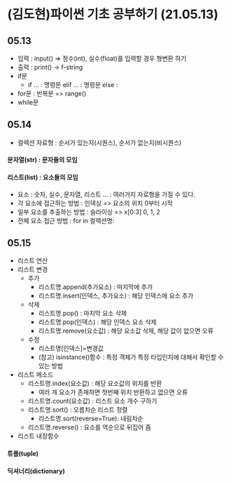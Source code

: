# (김도현)파이썬 기초 공부하기 (21.05.13)
## 05.13
* 입력 : input() =>  정수(int), 실수(float)를 입력할 경우 형변환 하기
* 출력 : print() -> f-string
* if문
  * if ... : 명령문 elif ... : 명령문 else :
* for문 : 반복문 => range()
* while문

## 05.14
* 컬렉션 자료형 : 순서가 있는지(시퀀스), 순서가 없는지(비시퀀스)
#### 문자열(str) : 문자들의 모임
#### 리스트(list) : 요소들의 모임
  * 요소 : 숫자, 실수, 문자열, 리스트 ... : 여러가지 자료형을 가질 수 있다.
* 각 요소에 접근하는 방법 : 인덱싱 => 요소의 위치 0부터 시작
* 일부 요소를 추출하는 방법 : 슬라이싱 => x[0:3] 0, 1, 2
* 전체 요소 접근 방법 : for in 컬렉션명:
## 05.15
* 리스트 연산
* 리스트 변경
  * 추가
    * 리스트명.append(추가요소) : 마지막에 추가
    * 리스트명.insert(인덱스, 추가요소) : 해당 인덱스에 요소 추가
  * 삭제
    * 리스트명.pop() : 마지막 요소 삭제
    * 리스트명.pop(인덱스) : 해당 인덱스 요소 삭제
    * 리스트명.remove(요소값) : 해당 요소값 삭제, 해당 값이 없으면 오류
  * 수정
    * 리스트명[인덱스]=변경값
    * (참고) isinstance()함수 : 특정 객체가 특정 타입인지에 대해서 확인할 수 있는 방법
* 리스트 메소드
  * 리스트명.index(요소값) : 해당 요소값의 위치를 반환
    * 여러 개 요소가 존재하면 첫번째 위치 반환하고 없으면 오류
  * 리스트명.count(요소값) : 리스트 요소 개수 구하기
  * 리스트명.sort() : 오름차순 리스트 정렬
    * 리스트명.sort(reverse=True): 내림차순
  * 리스트명.reverse() : 요소를 역순으로 뒤집어 줌
* 리스트 내장함수
#### 튜플(tuple)
#### 딕셔너리(dictionary)
